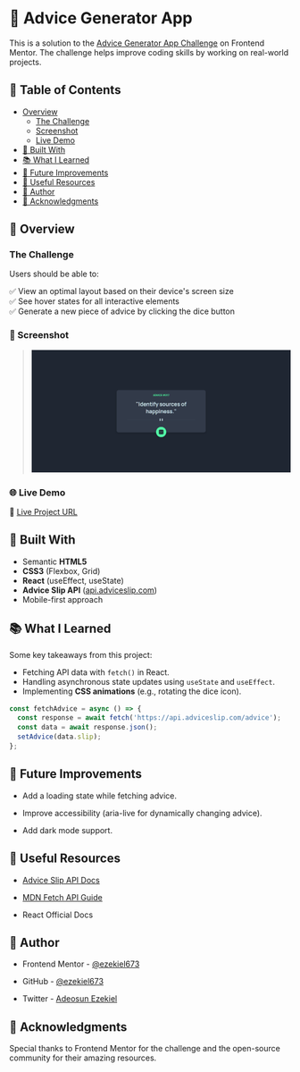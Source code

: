 # 🎲 Advice Generator App  

This is a solution to the [Advice Generator App Challenge](https://www.frontendmentor.io/challenges/advice-generator-app-QdUG-13db) on Frontend Mentor. The challenge helps improve coding skills by working on real-world projects.  

## 📑 Table of Contents  

- [Overview](#overview)  
  - [The Challenge](#the-challenge)  
  - [Screenshot](#screenshot)  
  - [Live Demo](#live-demo)  
- [🔨 Built With](#built-with)  
- [📚 What I Learned](#what-i-learned)  
- [🚀 Future Improvements](#future-improvements)  
- [📌 Useful Resources](#useful-resources)  
- [👤 Author](#author)  
- [🙏 Acknowledgments](#acknowledgments)  

## 🌟 Overview  

### The Challenge  

Users should be able to:  

✅ View an optimal layout based on their device's screen size  
✅ See hover states for all interactive elements  
✅ Generate a new piece of advice by clicking the dice button  

### 📸 Screenshot  

> ![alt text](design/screenshot.png) 

### 🌐 Live Demo  

🔗 [Live Project URL](#)  

## 🔨 Built With  

- Semantic **HTML5**  
- **CSS3** (Flexbox, Grid)  
- **React** (useEffect, useState)  
- **Advice Slip API** ([api.adviceslip.com](https://api.adviceslip.com))  
- Mobile-first approach  

## 📚 What I Learned  

Some key takeaways from this project:  

- Fetching API data with `fetch()` in React.  
- Handling asynchronous state updates using `useState` and `useEffect`.  
- Implementing **CSS animations** (e.g., rotating the dice icon).  

```js
const fetchAdvice = async () => {
  const response = await fetch('https://api.adviceslip.com/advice');
  const data = await response.json();
  setAdvice(data.slip);
};
```
## 🚀 Future Improvements
- Add a loading state while fetching advice.

- Improve accessibility (aria-live for dynamically changing advice).

- Add dark mode support.

## 📌 Useful Resources
- [Advice Slip API Docs](https://api.adviceslip.com/)

- [MDN Fetch API Guide](https://developer.mozilla.org/en-US/docs/Web/API/Fetch_API)

- React Official Docs

## 👤 Author
- Frontend Mentor - [@ezekiel673](https://www.frontendmentor.io/profile/ezekiel673)

- GitHub - [@ezekiel673](https://github.com/ezekiel673)

- Twitter - [Adeosun Ezekiel](https://twitter.com/yeshua_codeit)

## 🙏 Acknowledgments
Special thanks to Frontend Mentor for the challenge and the open-source community for their amazing resources.